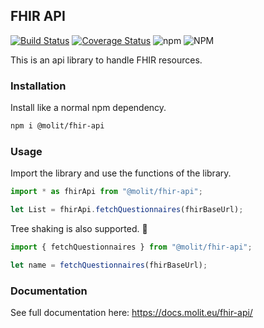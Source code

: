 ## FHIR API

[![Build Status](https://travis-ci.org/molit-institute/fhir-api.svg?branch=master)](https://travis-ci.org/molit-institute/fhir-api)
[![Coverage Status](https://coveralls.io/repos/github/molitinstitute/fhir-api/badge.svg?branch=master)](https://coveralls.io/github/molitinstitute/fhir-api?branch=master)
![npm](https://img.shields.io/npm/v/@molit/fhir-api.svg)
![NPM](https://img.shields.io/npm/l/@molit/fhir-api.svg)

This is an api library to handle FHIR resources.

### Installation

Install like a normal npm dependency.

```bash
npm i @molit/fhir-api
```

### Usage

Import the library and use the functions of the library.

```js
import * as fhirApi from "@molit/fhir-api";

let List = fhirApi.fetchQuestionnaires(fhirBaseUrl);
```

Tree shaking is also supported. 🌲

```js
import { fetchQuestionnaires } from "@molit/fhir-api";

let name = fetchQuestionnaires(fhirBaseUrl);
```

### Documentation

See full documentation here: https://docs.molit.eu/fhir-api/
